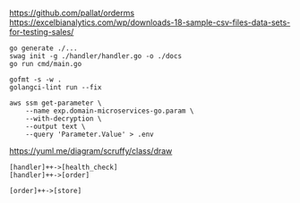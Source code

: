 https://github.com/pallat/orderms
https://excelbianalytics.com/wp/downloads-18-sample-csv-files-data-sets-for-testing-sales/

```shell
go generate ./...
swag init -g ./handler/handler.go -o ./docs
go run cmd/main.go
```

```shell
gofmt -s -w .
golangci-lint run --fix
```

```shell
aws ssm get-parameter \
    --name exp.domain-microservices-go.param \
    --with-decryption \
    --output text \
    --query 'Parameter.Value' > .env
```

https://yuml.me/diagram/scruffy/class/draw
```
[handler]++->[health_check]
[handler]++->[order]

[order]++->[store]
```

